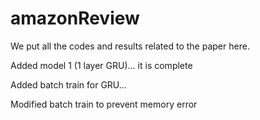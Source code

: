 # amazonReview

We put all the codes and results related to the paper here.

Added model 1 (1 layer GRU)... it is complete 

Added batch train for GRU...

Modified batch train to prevent memory error
